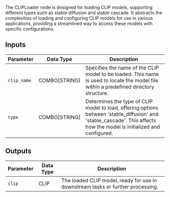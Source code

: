 The CLIPLoader node is designed for loading CLIP models, supporting different types such as stable diffusion and stable cascade. It abstracts the complexities of loading and configuring CLIP models for use in various applications, providing a streamlined way to access these models with specific configurations.

## Inputs

| Parameter     | Data Type     | Description |
|---------------|---------------|-------------|
| `clip_name`   | COMBO[STRING] | Specifies the name of the CLIP model to be loaded. This name is used to locate the model file within a predefined directory structure. |
| `type`        | COMBO[STRING] | Determines the type of CLIP model to load, offering options between 'stable_diffusion' and 'stable_cascade'. This affects how the model is initialized and configured. |

## Outputs

| Parameter | Data Type   | Description |
|-----------|-------------|-------------|
| `clip`    | CLIP      | The loaded CLIP model, ready for use in downstream tasks or further processing. |
